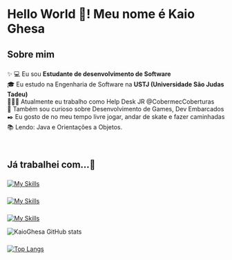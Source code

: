 <h1 align="left">Hello World 👋! Meu nome é Kaio Ghesa</h1>

###


###

<h2 align="left">Sobre mim</h2>

###

<p align="left">✨
💻 Eu sou <strong>Estudante de desenvolvimento de Software</strong>
  <br>
🎓 Eu estudo na Engenharia de Software na <strong>USTJ (Universidade São Judas Tadeu)</strong>
  <br>
🧑🏽‍💻 Atualmente eu trabalho como Help Desk JR @CobermecCoberturas
  <br>
🔎 Também sou curioso sobre Desenvolvimento de Games, Dev Embarcados
  <br>
✒️ Eu gosto de no meu tempo livre jogar, andar de skate e fazer caminhadas
  <br>
📚 Lendo: Java e Orientações a Objetos.</p>
<br>

###

<h2 align="left">Já trabalhei com...🔧</h2>

###

  [![My Skills](https://skillicons.dev/icons?i=java,kotlin,javascript,mysql,php)](https://skillicons.dev)

###
[![My Skills](https://skillicons.dev/icons?i=windows,linux&theme=dark)](https://skillicons.dev)

###
[![My Skills](https://skillicons.dev/icons?i=linkedin,&theme=dark)](https://br.linkedin.com/in/kaio-ghesa-435467195)

![KaioGhesa GitHub stats](https://github-readme-stats.vercel.app/api?username=KaioGhesa&show_icons=true&theme=dark)

###

[![Top Langs](https://github-readme-stats.vercel.app/api/top-langs/?username=Dmuniiz&layout=compact)](https://github.com/KaioGhesa/github-readme-stats)
